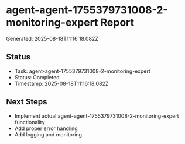 # agent-agent-1755379731008-2-monitoring-expert Report

Generated: 2025-08-18T11:16:18.082Z

## Status
- Task: agent-agent-1755379731008-2-monitoring-expert
- Status: Completed
- Timestamp: 2025-08-18T11:16:18.082Z

## Next Steps
- Implement actual agent-agent-1755379731008-2-monitoring-expert functionality
- Add proper error handling
- Add logging and monitoring
